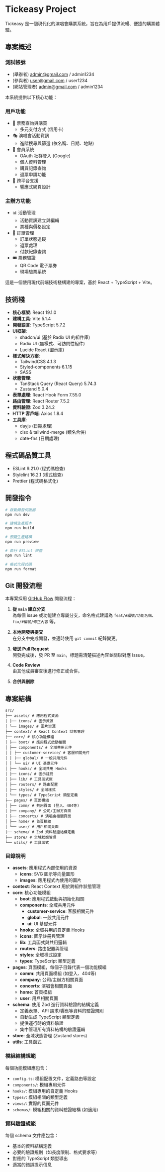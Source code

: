 # Tickeasy Project

Tickeasy 是一個現代化的演唱會購票系統，旨在為用戶提供流暢、便捷的購票體驗。

## 專案概述

### 測試帳號
- (舉辦者) admin@gmail.com / admin1234
- (參與者) user@gmail.com / user1234
- (網站管理者) admin@gmail.com / admin1234


本系統提供以下核心功能：

### 用戶功能

- 🎫 票務查詢與購買
  - 多元支付方式 (信用卡)
- 🎭 演唱會活動資訊
  - 進階搜尋與篩選 (依名稱、日期、地點)
- 👤 會員系統
  - OAuth 社群登入 (Google)
  - 個人資料管理
  - 購買記錄查詢
  - 退票申請功能
- 📱 跨平台支援
  - 響應式網頁設計

### 主辦方功能

- 📊 活動管理
  - 活動資訊建立與編輯
  - 票種與價格設定
- 💼 訂單管理
  - 訂單狀態追蹤
  - 退票處理
  - 付款紀錄查詢
- 🎟️ 票務驗證
  - QR Code 電子票券
  - 現場驗票系統

這是一個使用現代前端技術棧構建的專案，基於 React + TypeScript + Vite。

## 技術棧

- **核心框架**: React 19.1.0
- **建構工具**: Vite 5.1.4
- **開發語言**: TypeScript 5.7.2
- **UI框架**:
  - shadcn/ui (基於 Radix UI 的組件庫)
  - Radix UI (無樣式、可訪問性組件)
  - Lucide React (圖示庫)
- **樣式解決方案**:
  - TailwindCSS 4.1.3
  - Styled-components 6.1.15
  - SASS
- **狀態管理**: 
  - TanStack Query (React Query) 5.74.3
  - Zustand 5.0.4
- **表單處理**: React Hook Form 7.55.0
- **路由管理**: React Router 7.5.2
- **資料驗證**: Zod 3.24.2
- **HTTP 客戶端**: Axios 1.8.4
- **工具庫**:
  - dayjs (日期處理)
  - clsx & tailwind-merge (類名合併)
  - date-fns (日期處理)

## 程式碼品質工具

- ESLint 9.21.0 (程式碼檢查)
- Stylelint 16.2.1 (樣式檢查)
- Prettier (程式碼格式化)

## 開發指令

```bash
# 啟動開發伺服器
npm run dev

# 建構生產版本
npm run build

# 預覽生產建構
npm run preview

# 執行 ESLint 檢查
npm run lint

# 格式化程式碼
npm run format
```

## Git 開發流程

本專案採用 [GitHub Flow](https://docs.github.com/en/get-started/quickstart/github-flow) 開發流程：

1. **從 `main` 建立分支**  
   為每個 issue 或功能建立專屬分支，命名格式建議為 `feat/#編號/功能名稱`、`fix/#編號/修正內容` 等。

2. **本地開發與提交**  
   在分支中完成開發，並適時使用 `git commit` 紀錄變更。

3. **發送 Pull Request**  
   開發完成後，發 PR 至 `main`，標題需清楚描述內容並關聯對應 Issue。

4. **Code Review**  
   由其他成員審查後進行修正或合併。

5. **合併與刪除**

## 專案結構

```
src/
├── assets/ # 應用程式資源
│ ├── icons/ # 圖示資源
│ └── images/ # 圖片資源
├── context/ # React Context 狀態管理
├── core/ # 核心功能模組
│ ├── boot/ # 應用程式啟動相關
│ ├── components/ # 全域共用元件
│ │ ├── customer-service/ # 客服相關元件
│ │ ├── global/ # 一般共用元件
│ │ └── ui/ # UI 基礎元件
│ ├── hooks/ # 全域共用 Hooks
│ ├── icons/ # 圖示註冊
│ ├── lib/ # 工具函式庫
│ ├── routers/ # 路由配置
│ ├── styles/ # 全域樣式
│ └── types/ # TypeScript 類型定義
├── pages/ # 頁面模組
│ ├── comm/ # 共用頁面 (登入、404等)
│ ├── company/ # 公司/主辦方頁面
│ ├── concerts/ # 演唱會相關頁面
│ ├── home/ # 首頁模組
│ └── user/ # 用戶相關頁面
├── schema/ # Zod 資料驗證結構定義
├── store/ # 全域狀態管理
└── utils/ # 工具函式
```

### 目錄說明

- **assets**: 應用程式內部使用的資源
  - **icons**: SVG 圖示等向量圖形
  - **images**: 應用程式內使用的圖片
- **context**: React Context 用於跨組件狀態管理
- **core**: 核心功能模組
  - **boot**: 應用程式啟動與初始化相關
  - **components**: 全域共用元件
    - **customer-service**: 客服相關元件
    - **global**: 一般共用元件
    - **ui**: UI 基礎元件
  - **hooks**: 全域共用的自定義 Hooks
  - **icons**: 圖示註冊與管理
  - **lib**: 工具函式與共用邏輯
  - **routers**: 路由配置與管理
  - **styles**: 全域樣式設定
  - **types**: TypeScript 類型定義
- **pages**: 頁面模組，每個子目錄代表一個功能模組
  - **comm**: 共用頁面模組 (如登入、404等)
  - **company**: 公司/主辦方相關頁面
  - **concerts**: 演唱會相關頁面
  - **home**: 首頁模組
  - **user**: 用戶相關頁面
- **schema**: 使用 Zod 進行資料驗證的結構定義
  - 定義表單、API 請求/響應等資料的驗證規則
  - 自動生成 TypeScript 類型定義
  - 提供運行時的資料驗證
  - 集中管理所有資料結構的驗證邏輯
- **store**: 全域狀態管理 (Zustand stores)
- **utils**: 工具函式

### 模組結構規範

每個功能模組應包含：

- `config.ts`: 模組配置文件，定義路由等設定
- `components/`: 模組專用元件
- `hooks/`: 模組專用的自定義 Hooks
- `types/`: 模組相關的類型定義
- `views/`: 實際的頁面元件
- `schemas/`: 模組相關的資料驗證結構 (如適用)

### 資料驗證規範

每個 schema 文件應包含：

- 基本的資料結構定義
- 必要的驗證規則（如長度限制、格式要求等）
- 對應的 TypeScript 類型導出
- 適當的錯誤提示信息
